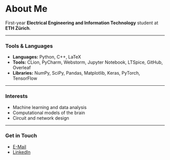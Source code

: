 # About Me

First-year **Electrical Engineering and Information Technology** student at **ETH Zürich**.  

---

### Tools & Languages
- **Languages:** Python, C++, LaTeX
- **Tools:** CLion, PyCharm, Webstorm, Jupyter Notebook, LTSpice, GitHub, Overleaf  
- **Libraries:** NumPy, SciPy, Pandas, Matplotlib, Keras, PyTorch, TensorFlow

---

### Interests
- Machine learning and data analysis
- Computational models of the brain
- Circuit and network design  

---

### Get in Touch
- [E-Mail](mailto:mattia.erne@proton.me)
- [LinkedIn](https://www.linkedin.com/in/mattia-erne)
